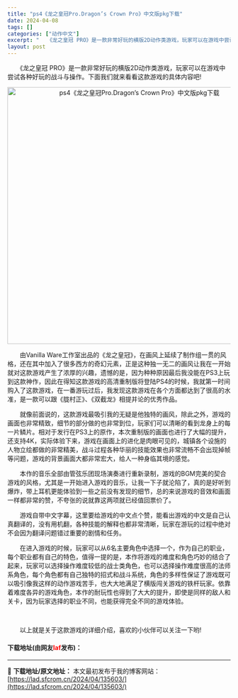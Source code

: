 ```yaml
---
title: "ps4《龙之皇冠Pro.Dragon’s Crown Pro》中文版pkg下载"
date: 2024-04-08
tags: []
categories: ["动作中文"]
excerpt: "　　《龙之皇冠 PRO》是一款非常好玩的横版2D动作类游戏，玩家可以在游戏中尝试各种好玩的战斗与操作。下面我们就来看看这款游戏的具体内容吧! 　　由Vanilla Ware工作室出品的《龙之皇冠》，在画风上延续了制作组一贯的风格，还在其中加入了很多西方的奇幻元素，正是这种独一无二的画风让我在一开始就&hellip;"
layout: post
---
```


 <p>　　《龙之皇冠 PRO》是一款非常好玩的横版2D动作类游戏，玩家可以在游戏中尝试各种好玩的战斗与操作。下面我们就来看看这款游戏的具体内容吧!</p> <p align="center"><img align="" border="0" src="https://lad.sfcrom.cn/wp-content/uploads/2024/04/20240408_661357b107a49.webp" width="580" alt="ps4《龙之皇冠Pro.Dragon’s Crown Pro》中文版pkg下载" /></p> <p>　　由Vanilla Ware工作室出品的《龙之皇冠》，在画风上延续了制作组一贯的风格，还在其中加入了很多西方的奇幻元素，正是这种独一无二的画风让我在一开始就对这款游戏产生了浓厚的兴趣，遗憾的是，因为种种原因最后我没能在PS3上玩到这款神作，因此在得知这款游戏的高清重制版将登陆PS4的时候，我就第一时间购入了这款游戏，在一番游玩过后，我发现这款游戏在各个方面都达到了很高的水准，是一款可以跟《胧村正》、《双截龙》相提并论的优秀作品。</p> <p>　　就像前面说的，这款游戏最吸引我的无疑是他独特的画风，除此之外，游戏的画面也非常精致，细节的部分做的也非常到位，玩家们可以清晰的看到龙身上的每一片鳞片。相对于发行在PS3上的原作，本次重制版的画面也进行了大幅的提升，还支持4K，实际体验下来，游戏在画面上的进化是肉眼可见的，城镇各个设施的人物立绘都做的非常精美，战斗过程各种华丽的技能效果也非常流畅不会出现掉帧等问题，游戏的背景画面大都非常宏大，给人一种身临其境的感觉。</p> <p>　　本作的音乐全部由管弦乐团现场演奏进行重新录制，游戏的BGM完美的契合游戏的风格，尤其是一开始进入游戏的音乐，让我一下子就沦陷了，真的是好听到爆炸，带上耳机更能体验到一些之前没有发现的细节，总的来说游戏的音效和画面一样都非常的赞，不夸张的说就靠这两项就已经值回票价了。</p> <p>　　游戏自带中文字幕，这里要给游戏的中文点个赞，能看出游戏的中文是自己认真翻译的，没有用机翻，各种技能的解释也都非常清晰，玩家在游玩的过程中绝对不会因为翻译问题错过重要的剧情和任务。</p> <p>　　在进入游戏的时候，玩家可以从6名主要角色中选择一个，作为自己的职业，每个职业都有自己的特色，值得一提的是，本作将游戏的难度和角色巧妙的结合了起来，玩家可以选择操作难度较低的战士类角色，也可以选择操作难度很高的法师系角色，每个角色都有自己独特的招式和战斗系统，角色的多样性保证了游戏既可以吸引像我这样的动作游戏苦手，也大大地满足了横版闯关游戏的铁杆玩家。依靠着难度各异的游戏角色，本作的耐玩性也得到了大大的提升，即使是同样的敌人和关卡，因为玩家选择的职业不同，也能获得完全不同的游戏体验。</p> <p>&nbsp;</p> <p>　　以上就是关于这款游戏的详细介绍，喜欢的小伙伴可以关注一下哟!</p> <p><h4>下载地址(由网友<font color="red">laf</font>发布)：</h4></p> 

---
📖 **下载地址/原文地址：** 本文最初发布于我的博客网站：[https://lad.sfcrom.cn/2024/04/135603/](https://lad.sfcrom.cn/2024/04/135603/)
